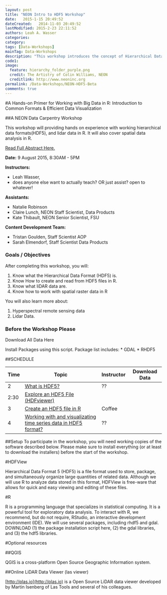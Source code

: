 ```yaml
---
layout: post
title: "NEON Intro to HDF5 Workshop"
date:   2015-1-15 20:49:52
dateCreated:   2014-11-03 20:49:52
lastModified: 2015-2-23 22:11:52
authors: Leah A. Wasser
categories:
category: 
tags: [Data-Workshops]
mainTag: Data-Workshops
description: "This workshop introduces the concept of Hierarchical Data Formats. Learn what an HDF5 file is. Explore HDF5 files in the free HDFviewer. Create and open HDF5 file sin R."
code1: 
image:
  feature: hierarchy_folder_purple.png
  credit: The Artistry of Colin Williams, NEON
  creditlink: http://www.neoninc.org
permalink: /Data-Workshops/NEON-HDF5-Beta
comments: true
---
```


#A Hands-on Primer for Working with Big Data in R: Introduction to Common Formats & Efficient Data Visualization

##A NEON Data Carpentry Workshop


This workshop will providing hands on experience with working hierarchical data formats(HDF5), and lidar data in R. It will also cover spatial data analysis in R.

<a href="http://lwasser.github.io/08-09-2015_NEON_ESA2015/about/">Read Full Abstract Here.</a>

<div id="objectives">

<p><Strong>Date:</Strong> 9 August 2015, 8:30AM - 5PM </p>
<Strong>Instructors:</Strong> 
<ul>
<li>Leah Wasser,  </li>
<li>does anyone else want to actually teach? OR just assist? open to whatever! </li>
</ul>

<Strong>Assistants:</Strong> 
<ul>
<li>Natalie Robinson</li>
<li>Claire Lunch, NEON Staff Scientist, Data Products</li> 
<li>Kate Thibault, NEON Senior Scientist, FSU</li>
</ul>

<Strong>Content Development Team:</Strong> 
<ul>
<li>Tristan Goulden, Staff Scientist AOP</li>
<li>Sarah Elmendorf, Staff Scientist Data Products</li>
</ul>

<h3>Goals / Objectives</h3>
After completing this workshop, you will:
<ol>
<li>Know what the Hierarchical Data Format (HDF5) is.</li>
<li>Know How to create and read from HDF5 files in R.</li>
<li>Know what liDAR data are.</li>
<li>Know how to work with spatial raster data in R </li>
</ol>

You will also learn more about:
<ol>
<li>Hyperspectral remote sensing data</li>
<li>Lidar Data.</li>
</ol>

<h3>Before the Workshop Please</h3>
<p>Download All Data Here</p>
Install Packages using this script. Package list includes:
* GDAL
* RHDF5

</div>

##SCHEDULE


| Time        | Topic         | Instructor | Download Data |
|-------------|---------------|------------|---------------|
| 2     | [What is HDF5?](http://neondataskills.org/HDF5/About/ "What is HDF5") | ??         |               |
| 2:30     | [Explore an HDF5 File (HDFviewer)](http://neondataskills.org/HDF5/Exploring-Data-HDFView/ "What is HDF5")      |            |               |
| 3 | [Create an HDF5 file in R](http://neondataskills.org/HDF5/Create-HDF5-In-R/ "What is HDF5")          | Coffee     |               |
| 4 | [Working with and visualizating time series data in HDF5 format?](http://neondataskills.org/HDF5/Explore-HDF5-Using-R/ "What is HDF5")        | ??         |               |




##Setup
To participate in the workshop, you will need working copies of the software described below. Please make sure to install everything (or at least to download the installers) before the start of the workshop.

#HDFView

Hierarchical Data Format 5 (HDF5) is a file format used to store, package, and simultaneously organize large quantities of related data. Although we will use R to analyze data stored in this format, HDFView is free-ware that allows for quick and easy viewing and editing of these files.

#R

R is a programming language that specializes in statistical computing. It is a powerful tool for exploratory data analysis. To interact with R, we recommend, but do not require, RStudio, an interactive development environment (IDE). We will use several packages, including rhdf5 and gdal. DOWNLOAD (1) the package installation script here, (2) the gdal libraries, and (3) the hdf5 libraries.

#Optional resources

##QGIS

QGIS is a cross-platform Open Source Geographic Information system.

##Online LiDAR Data Viewer (las viewer)

[http://plas.io](http://plas.io) is a Open Source LiDAR data viewer developed by Martin Isenberg of Las Tools and several of his colleagues.